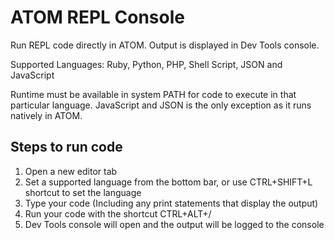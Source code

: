 # ATOM REPL Console

Run REPL code directly in ATOM. Output is displayed in Dev Tools console.

Supported Languages: Ruby, Python, PHP, Shell Script, JSON and JavaScript

Runtime must be available in system PATH for code to execute in that particular language. JavaScript and JSON is the only exception as it runs natively in ATOM.

## Steps to run code

1. Open a new editor tab
2. Set a supported language from the bottom bar, or use CTRL+SHIFT+L shortcut to set the language
3. Type your code (Including any print statements that display the output)
4. Run your code with the shortcut CTRL+ALT+/
5. Dev Tools console will open and the output will be logged to the console
